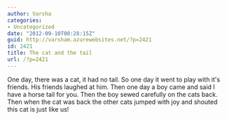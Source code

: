 ```yaml
---
author: Varsha
categories:
- Uncategorized
date: "2012-09-10T00:28:15Z"
guid: http://varsham.azurewebsites.net/?p=2421
id: 2421
title: The cat and the tail
url: /?p=2421
---
```


One day, there was a cat, it had no tail. So one day it went to play with it's friends. His friends laughed at him. Then one day a boy came and said I have a horse tail for you. Then the boy sewed carefully on the cats back. Then when the cat was back the other cats jumped with joy and shouted this cat is just like us!